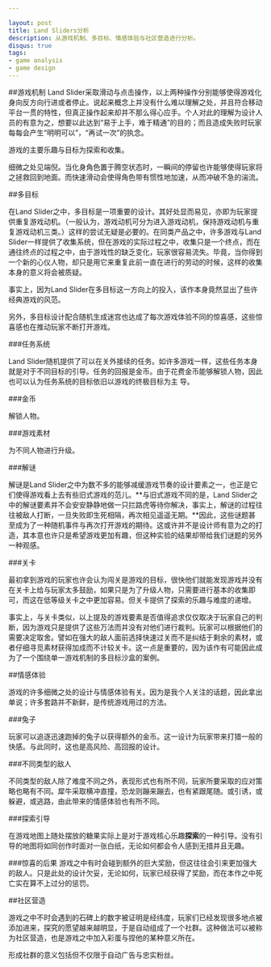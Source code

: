 ```yaml
---

layout: post
title: Land Sliders分析
description: 从游戏机制、多目标、情感体验与社区营造进行分析。
disqus: true
tags: 
- game analysis
- game design
---
```



##游戏机制
Land Slider采取滑动与点击操作，以上两种操作分别能够使得游戏化身向反方向行进或者停止。说起来概念上并没有什么难以理解之处，并且符合移动平台一贯的特性，但真正操作起来却并不那么得心应手。个人对此的理解为设计人员的有意为之，想要以此达到“易于上手，难于精通”的目的；而且造成失败时玩家每每会产生“明明可以”，“再试一次”的执念。

游戏的主要乐趣与目标为探索和收集。

细微之处见端倪。当化身角色置于腾空状态时，一瞬间的停留也许能够使得玩家将之拯救回到地面。而快速滑动会使得角色带有惯性地加速，从而冲破不急的湍流。

##多目标

在Land Slider之中，多目标是一项重要的设计。其好处显而易见，亦即为玩家提供重复游戏动机。（一般认为，游戏动机可分为进入游戏动机，保持游戏动机与重复游戏动机三类。）这样的尝试无疑是必要的。在同类产品之中，许多游戏与Land Slider一样提供了收集系统，但在游戏的实际过程之中，收集只是一个终点，而在通往终点的过程之中，由于游戏性的缺乏变化，玩家很容易流失。毕竟，当你得到一个新的心仪人物，却只是用它来重复此前一直在进行的劳动的时候，这样的收集本身的意义将会被质疑。

事实上，因为Land Slider在多目标这一方向上的投入，该作本身竟然显出了些许经典游戏的风范。

另外，多目标设计配合随机生成迷宫也达成了每次游戏体验不同的惊喜感，这些惊喜感也在推动玩家不断打开游戏。

###任务系统

Land Slider随机提供了可以在关外接续的任务。如许多游戏一样，这些任务本身就是对于不同目标的引导。任务的回报是金币。由于花费金币能够解锁人物，因此也可以认为任务系统的目标依旧以游戏的终极目标为主
导。

###金币

解锁人物。

###游戏素材

为不同人物进行升级。

###解谜

解谜是Land Slider之中为数不多的能够减缓游戏节奏的设计要素之一，也正是它们使得游戏看上去有些旧式游戏的范儿。**与旧式游戏不同的是，Land Slider之中的解谜要素并不会安安静静地做一只拦路虎等待你解决，事实上，解谜的过程往往被敌人打断，一旦失败即生死相隔，再次相见遥遥无期。**因此，这些谜题甚至成为了一种随机事件与再次打开游戏的期待。这或许并不是设计师有意为之的打造，其本意也许只是希望游戏更加有趣，但这种实验的结果却带给我们谜题的另外一种观感。

###关卡

最初拿到游戏的玩家也许会认为闯关是游戏的目标，很快他们就能发现游戏并没有在关卡上给与玩家太多鼓励，如果只是为了升级人物，只需要进行基本的收集即可，而这在低等级关卡之中更加容易。但关卡提供了探索的乐趣与难度的递增。

事实上，与关卡类似，以上提及的游戏要素是否值得追求仅仅取决于玩家自己的判断，因为游戏只是提供了这些万法而并没有对他们进行裁判。玩家可以根据他们的需要决定取舍。譬如在强大的敌人面前选择快速过关而不是纠结于剩余的素材，或者仔细寻觅素材获得加成而不计较关卡。这一点是重要的，因为该作有可能因此成为了一个围绕单一游戏机制的多目标沙盒的案例。

##情感体验

游戏的许多细微之处的设计与情感体验有关。因为是我个人关注的话题，因此拿出单说；许多套路并不新鲜，是传统游戏用过的方法。

###兔子

玩家可以追逐迅速跑掉的兔子以获得额外的金币。这一设计为玩家带来打猎一般的快感。与此同时，这也是高风险、高回报的设计。

###不同类型的敌人

不同类型的敌人除了难度不同之外，表现形式也有所不同，玩家所要采取的应对策略也略有不同。犀牛采取横冲直撞，恐龙则蹦来蹦去，也有紧跟尾随。或引诱，或躲避，或逃路，由此带来的情感体验也有所不同。

###探索引导

在游戏地图上随处摆放的糖果实际上是对于游戏核心乐趣**探索**的一种引导。没有引导的地图将如同创作时面对一张白纸，无论如何都会令人感到无措并且无趣。

###惊喜的后果
游戏之中有时会碰到额外的巨大奖励，但这往往会引来更加强大的敌人。只是此处的设计欠妥，无论如何，玩家已经获得了奖励，而在本作之中死亡实在算不上过分的惩罚。


##社区营造

游戏之中不时会遇到的石碑上的数字被证明是经纬度，玩家们已经发现很多地点被添加进来，探究的愿望越来越明显，于是自动组成了一个社群。这种做法可以被称为社区营造，也是游戏之中加入彩蛋与捏他的某种意义所在。

形成社群的意义包括但不仅限于自动广告与忠实粉丝。



